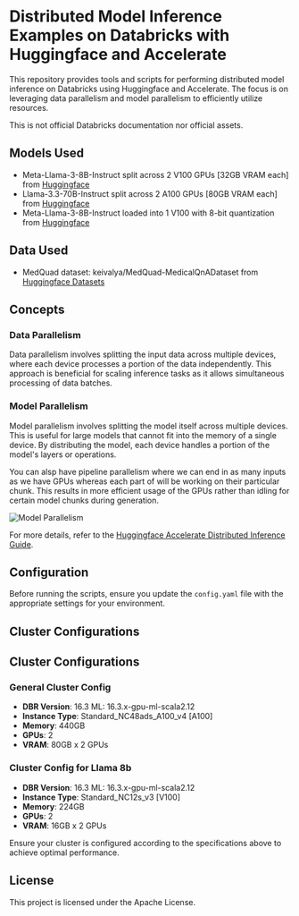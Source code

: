 # Distributed Model Inference Examples on Databricks with Huggingface and Accelerate

This repository provides tools and scripts for performing distributed model inference on Databricks using Huggingface and Accelerate. The focus is on leveraging data parallelism and model parallelism to efficiently utilize resources. 

This is not official Databricks documentation nor official assets.
## Models Used
- Meta-Llama-3-8B-Instruct split across 2 V100 GPUs [32GB VRAM each] from [Huggingface](https://huggingface.co/meta-llama/Llama-3.1-8B-Instruct)
- Llama-3.3-70B-Instruct split across 2 A100 GPUs [80GB VRAM each] from [Huggingface](https://huggingface.co/meta-llama/Llama-3.3-70B-Instruct)
- Meta-Llama-3-8B-Instruct loaded into 1 V100 with 8-bit quantization from [Huggingface](https://huggingface.co/meta-llama/Llama-3.1-8B-Instruct)

## Data Used
- MedQuad dataset: keivalya/MedQuad-MedicalQnADataset from [Huggingface Datasets](https://huggingface.co/datasets/keivalya/MedQuad-MedicalQnADataset)


## Concepts

### Data Parallelism
Data parallelism involves splitting the input data across multiple devices, where each device processes a portion of the data independently. This approach is beneficial for scaling inference tasks as it allows simultaneous processing of data batches.

### Model Parallelism
Model parallelism involves splitting the model itself across multiple devices. This is useful for large models that cannot fit into the memory of a single device. By distributing the model, each device handles a portion of the model's layers or operations.

You can alsp have pipeline parallelism where we can end in as many inputs as we have GPUs whereas each part of will be working on their particular chunk. This results in more efficient usage of the GPUs rather than idling for certain model chunks during generation. 

![Model Parallelism](https://huggingface.co/datasets/huggingface/documentation-images/resolve/main/accelerate/pipeline_parallel.png)

For more details, refer to the [Huggingface Accelerate Distributed Inference Guide](https://huggingface.co/docs/accelerate/main/en/usage_guides/distributed_inference).
## Configuration

Before running the scripts, ensure you update the `config.yaml` file with the appropriate settings for your environment.

## Cluster Configurations

## Cluster Configurations

### General Cluster Config
- **DBR Version**: 16.3 ML: 16.3.x-gpu-ml-scala2.12
- **Instance Type**: Standard_NC48ads_A100_v4 [A100]
- **Memory**: 440GB
- **GPUs**: 2
- **VRAM**: 80GB x 2 GPUs

### Cluster Config for Llama 8b
- **DBR Version**: 16.3 ML: 16.3.x-gpu-ml-scala2.12
- **Instance Type**: Standard_NC12s_v3 [V100]
- **Memory**: 224GB
- **GPUs**: 2
- **VRAM**: 16GB x 2 GPUs

Ensure your cluster is configured according to the specifications above to achieve optimal performance.

## License

This project is licensed under the Apache License.
